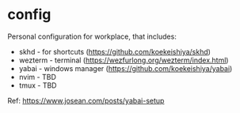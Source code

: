 # config
Personal configuration for workplace, that includes:
- skhd - for shortcuts (https://github.com/koekeishiya/skhd)
- wezterm - terminal (https://wezfurlong.org/wezterm/index.html)
- yabai - windows manager (https://github.com/koekeishiya/yabai)
- nvim - TBD
- tmux - TBD

Ref:
https://www.josean.com/posts/yabai-setup
